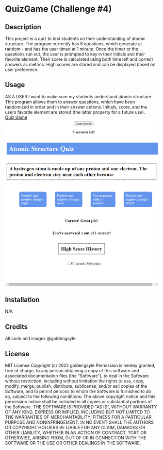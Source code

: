 # QuizGame (Challenge #4)

## Description
This project is a quiz to test students on their understanding of atomic structure. The program currently has 8 questions, which generate at random - and has the user timed at 1 minute. Once the timer or the questions run out, the user is prompted to key in their initials and their favorite element. Their score is calculated using both time left and correct answers as metrics. High scores are stored and can be displayed based on user preference. 

## Usage
AS A USER I want to make sure my students understand atomic structure. This program allows them to answer questions, which have been randomized in order and in their answer options. Initials, score, and the users favorite element are stored (the latter property for a future use). 
<br><a href="https://goldengayle.github.io/QuizGame/"> Quiz Game</a>
<br><img src="quizgame.png" alt="screenshot of password generator">

## Installation
N/A


## Credits
All code and images @goldengayle

## License
MIT License
Copyright (c) 2023 goldengayle
Permission is hereby granted, free of charge, to any person obtaining a copy of this software and associated documentation files (the "Software"), to deal in the Software without restriction, including without limitation the rights to use, copy, modify, merge, publish, distribute, sublicense, and/or sell copies of the Software, and to permit persons to whom the Software is furnished to do so, subject to the following conditions:
The above copyright notice and this permission notice shall be included in all copies or substantial portions of the Software.
THE SOFTWARE IS PROVIDED "AS IS", WITHOUT WARRANTY OF ANY KIND, EXPRESS OR IMPLIED, INCLUDING BUT NOT LIMITED TO THE WARRANTIES OF MERCHANTABILITY, FITNESS FOR A PARTICULAR PURPOSE AND NONINFRINGEMENT. IN NO EVENT SHALL THE AUTHORS OR COPYRIGHT HOLDERS BE LIABLE FOR ANY CLAIM, DAMAGES OR OTHER LIABILITY, WHETHER IN AN ACTION OF CONTRACT, TORT OR OTHERWISE, ARISING FROM, OUT OF OR IN CONNECTION WITH THE SOFTWARE OR THE USE OR OTHER DEALINGS IN THE SOFTWARE.

